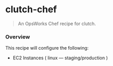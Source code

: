 clutch-chef
===========

> An OpsWorks Chef recipe for clutch.



### Overview

This recipe will configure the following:

* EC2 Instances ( linux — staging/production )
